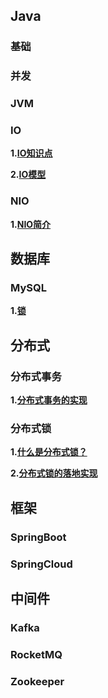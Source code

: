 ## Java

### 基础

### 并发

### JVM

### IO

**1.[IO知识点](/docs/Java/IO/IO知识点.md)**

**2.[IO模型](/docs/Java/IO/IO模型.md)**

### NIO

**1.[NIO简介](/docs/Java/NIO/NIO简介.md)**

## 数据库

### MySQL

**1.[锁](/docs/数据库/MySQL/锁.md)**

## 分布式

### 分布式事务

**1.[分布式事务的实现](/docs/分布式/分布式事务/分布式事务的实现.md)**

### 分布式锁

**1.[什么是分布式锁？](/docs/分布式/分布式锁/分布式锁出现的场景.md)**

**2.[分布式锁的落地实现](/docs/分布式/分布式锁/分布式锁的落地实现.md)**

## 框架

### SpringBoot

### SpringCloud

## 中间件

### Kafka

### RocketMQ

### Zookeeper

